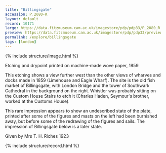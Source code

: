 ```yaml
---
title: "Billingsgate"
accession: P.2080-R
layout: default
record: 10171
large: https://data.fitzmuseum.cam.ac.uk/imagestore/pdp/pdp33/P_2080_R.jpg
preview: https://data.fitzmuseum.cam.ac.uk/imagestore/pdp/pdp33/preview_P_2080_R.jpg
permalink: /explore/billingsgate
tags: [london]
---
```

{% include structure/image.html %}

Etching and drypoint printed on machine-made wove paper, 1859

This etching shows a view further west than the other views of wharves and docks made in 1859 (Limehouse and Eagle Wharf). The site is the old fish market of Billingsgate, with London Bridge and the tower of Southwark Cathedral in the background on the right. Whistler was probably sitting on the Custom House Stairs to etch it (Charles Haden, Seymour's brother, worked at the Customs House).

This rare impression appears to show an undescribed state of the plate, printed after some of the figures and masts on the left had been burnished away, but before some of the redrawing of the figures and sails. The impression of Billingsgate below is a later state.

Given by Mrs T. H. Riches 1923

{% include structure/record.html %}
